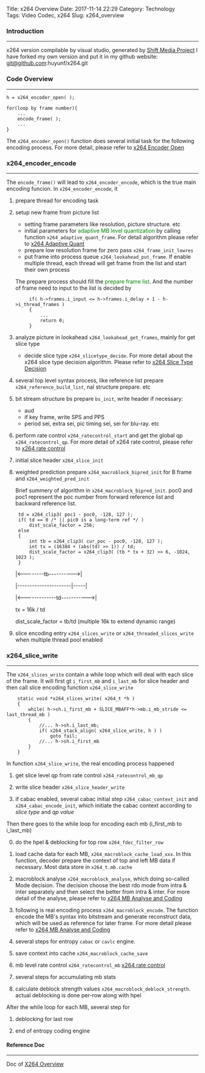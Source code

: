 Title: x264 Overview
Date: 2017-11-14 22:29
Category: Technology  
Tags: Video Codec, x264 
Slug: x264_overview 

### __Introduction__
***
x264 version compilable by visual studio, generated by [Shift Media Project](https://shiftmediaproject.github.io/) I have forked my own version and put it in my github website: git@github.com:huyunf/x264.git

### **Code Overview**
***
    h = x264_encoder_open( );

    for(loop by frame number){
        ...
        encode_frame( );
        ...
    }

The `x264_encoder_open()` function does several initial task for the following encoding process. For more detail, please refer to [x264 Encoder Open]({filename}/blogs/blog_11_20_2017_x264_1_encoder_open/blog_11_20_2017_x264_1_encoder_open.md) 

### **x264_encoder_encode**
***
The `encode_frame()` will lead to `x264_encoder_encode`, which is the true main encoding funcion. In `x264_encoder_encode`, it 

1. prepare thread for encoding task
2. setup new frame from picture list

    * setting frame parameters like resolution, picture structure. etc
    * initial parameters for <span style="color:green;">adaptive MB level quantization</span> by calling function `x264_adaptive_quant_frame`. For detail algorithm please refer to [x264 Adaptive Quant]({filename}/blogs/blog_12_06_2017_x264_adaptive_quant/blog_12_06_2017_x264_adaptive_quant.md)
    * prepare low resolution frame for zero pass `x264_frame_init_lowres`
    * put frame into process queue `x264_lookahead_put_frame`. If enable multiple thread, each thread will get frame from the list and start their own process
    
    The prepare process should fill the <span style="color:green;">prepare frame list</span>. And the number of frame need to input to the list is decided by
    
            if( h->frames.i_input <= h->frames.i_delay + 1 - h->i_thread_frames )
            {
                ...
                return 0;
            }
    
3. analyze picture in lookahead `x264_lookahead_get_frames`, mainly for get slice type
    * decide slice type `x264_slicetype_decide`. For more detail about the x264 slice type decision algorithm. Please refer to [x264 Slice Type Decision]({filename}/blogs/blog_12_06_2017_x264_slice_type_decision/blog_12_06_2017_x264_slice_type_decision.md)

4. several top level syntax process, like reference list prepare `x264_reference_build_list`, nal structure prepare. etc

5. bit stream structure bs prepare `bs_init`, write header if necessary:
    * aud
    * if key frame, write SPS and PPS
    * period sei, extra sei, pic timing sei, sei for blu-ray. etc

6. perform rate control `x264_ratecontrol_start` and get the global qp `x264_ratecontrol_qp`. For more detail of x264 rate control, please refer to [x264 rate control]({filename}/blogs/blog_12_05_2017_x264_rate_control/blog_12_05_2017_x264_rate_control.md)

7. initial slice header `x264_slice_init`

8. weighted prediction prepare `x264_macroblock_bipred_init` for B frame and `x264_weighted_pred_init`

    Brief summery of algorithm in `x264_macroblock_bipred_init`. poc0 and poc1 represent the poc number from forward reference list and backward reference list.
    
        td = x264_clip3( poc1 - poc0, -128, 127 );
        if( td == 0 /* || pic0 is a long-term ref */ )
            dist_scale_factor = 256;
        else
        {
            int tb = x264_clip3( cur_poc - poc0, -128, 127 );
            int tx = (16384 + (abs(td) >> 1)) / td;
            dist_scale_factor = x264_clip3( (tb * tx + 32) >> 6, -1024, 1023 );
        }

    |<--------tb---------->| 
    
    |----------------------|-----|
    
    |<-------------td----------->|
    
    tx = 16k / td
    
    dist_scale_factor = tb/td (multiple 16k to extend dynamic range)

9. slice encoding entry `x264_slices_write` or `x264_threaded_slices_write` when multiple thread pool enabled

### **x264_slice_write**
***

The `x264_slices_write` contain a while loop which will deal with each slice of the frame. It will first gt `i_first_mb` and `i_last_mb` for slice header and then call slice encoding function `x264_slice_write`

        static void *x264_slices_write( x264_t *h )
        {
            while( h->sh.i_first_mb + SLICE_MBAFF*h->mb.i_mb_stride <= last_thread_mb )
            {
                //... h->sh.i_last_mb;
                if( x264_stack_align( x264_slice_write, h ) )
                    goto fail;
                //... h->sh.i_first_mb
            }
        }
    
In function `x264_slice_write`, the real encoding process happened

1. get slice level qp from rate control `x264_ratecontrol_mb_qp`

2. write slice header `x264_slice_header_write`
    
3. if cabac enabled, several cabac initial step `x264_cabac_context_init` and `x264_cabac_encode_init`, which initiate the cabac context according to _slice type_ and _qp value_

Then there goes to the while loop for encoding each mb (i_first_mb to i_last_mb)

0. do the hpel & deblocking for top row `x264_fdec_filter_row`

1. load cache data for each MB, `x264_macroblock_cache_load_xxx`. In this function, decoder prepare the context of top and left MB data if necessary. Most data store in `x264_t.mb.cache`

2. macroblock analyse `x264_macroblock_analyse`, which doing so-called Mode decision. The decision choose the best rdo mode from intra & inter separately and then select the better from intra & inter. For more detail of the analyse, please refer to [x264 MB Analyse and Coding]({filename}/blogs/blog_12_12_2017_x264_mb_analyse_and_coding/blog_12_12_2017_x264_mb_analyse_and_coding.md)

3. following is real encoding process `x264_macroblock_encode`. The function encode the MB's syntax into bitstream and generate reconstruct data, which will be used as reference for later frame. For more detail please refer to [x264 MB Analyse and Coding]({filename}/blogs/blog_12_12_2017_x264_mb_analyse_and_coding/blog_12_12_2017_x264_mb_analyse_and_coding.md)

4. several steps for entropy `cabac` or `cavlc` engine. 

5. save context into cache `x264_macroblock_cache_save`

6. mb level rate control `x264_ratecontrol_mb` [x264 rate control]({filename}/blogs/blog_12_05_2017_x264_rate_control/blog_12_05_2017_x264_rate_control.md)

7. several steps for accumulating mb stats
    
8. calculate deblock strength values `x264_macroblock_deblock_strength`. actual deblocking is done per-row along with hpel

After the while loop for each MB, several step for 

1. deblocking for last row

2. end of entropy coding engine
    
    
#### __Reference Doc__
***
    
Doc of [X264 Overview]({attach}/blogs/blog_11_14_2017_x264_0/overview_x264_v8_5.pdf)
    
    
    
    
    